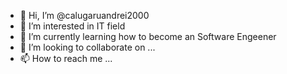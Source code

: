 - 👋 Hi, I’m @calugaruandrei2000
- 👀 I’m interested in IT field
- 🌱 I’m currently learning how to become an Software Engeener
- 💞️ I’m looking to collaborate on ...
- 📫 How to reach me ...

<!---
calugaruandrei2000/calugaruandrei2000 is a ✨ special ✨ repository because its `README.md` (this file) appears on your GitHub profile.
You can click the Preview link to take a look at your changes.
--->
